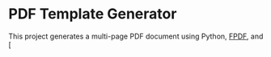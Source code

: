 # PDF Template Generator

This project generates a multi-page PDF document using Python, [FPDF](https://pyfpdf.github.io/), and [
